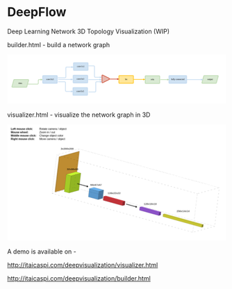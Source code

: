 # DeepFlow
Deep Learning Network 3D Topology Visualization (WIP)

builder.html - build a network graph

![model](assets/builder.png)

visualizer.html - visualize the network graph in 3D

![model](assets/visualizer.png)

A demo is available on - 

http://itaicaspi.com/deepvisualization/visualizer.html

http://itaicaspi.com/deepvisualization/builder.html

